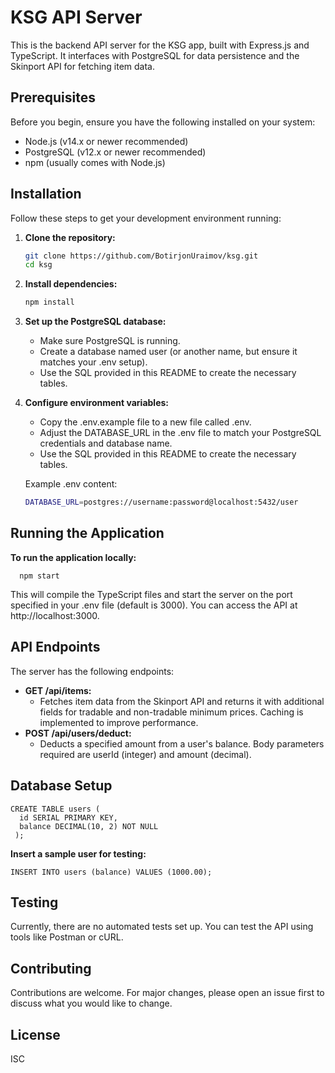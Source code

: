 # KSG API Server

This is the backend API server for the KSG app, built with Express.js and TypeScript. It interfaces with PostgreSQL for data persistence and the Skinport API for fetching item data.

## Prerequisites

Before you begin, ensure you have the following installed on your system:
- Node.js (v14.x or newer recommended)
- PostgreSQL (v12.x or newer recommended)
- npm (usually comes with Node.js)

## Installation

Follow these steps to get your development environment running:

1. **Clone the repository:**
   ```bash
   git clone https://github.com/BotirjonUraimov/ksg.git
   cd ksg

2. **Install dependencies:**
   ```bash
   npm install
   
3. **Set up the PostgreSQL database:**
   - Make sure PostgreSQL is running.
   - Create a database named user (or another name, but ensure it matches your .env setup).
   - Use the SQL provided in this README to create the necessary tables.
     
4. **Configure environment variables:**
   - Copy the .env.example file to a new file called .env.
   - Adjust the DATABASE_URL in the .env file to match your PostgreSQL credentials and database name.
   - Use the SQL provided in this README to create the necessary tables.
     
   Example .env content:
   
   ```bash
   DATABASE_URL=postgres://username:password@localhost:5432/user

## Running the Application

   **To run the application locally:**
      
      npm start

This will compile the TypeScript files and start the server on the port specified in your .env file (default is 3000). You can access the API at http://localhost:3000.

## API Endpoints

The server has the following endpoints:

- **GET /api/items:**
   - Fetches item data from the Skinport API and returns it with additional fields for tradable and non-tradable minimum prices. Caching is implemented to improve performance.
- **POST /api/users/deduct:**
   - Deducts a specified amount from a user's balance. Body parameters required are userId (integer) and amount (decimal).


## Database Setup

    
    CREATE TABLE users (
      id SERIAL PRIMARY KEY,
      balance DECIMAL(10, 2) NOT NULL
     );
  
  **Insert a sample user for testing:**
  
    
    INSERT INTO users (balance) VALUES (1000.00);

## Testing

Currently, there are no automated tests set up. You can test the API using tools like Postman or cURL.

## Contributing

Contributions are welcome. For major changes, please open an issue first to discuss what you would like to change.

## License
ISC







   
